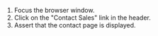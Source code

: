 1. Focus the browser window.
2. Click on the "Contact Sales" link in the header.
3. Assert that the contact page is displayed.